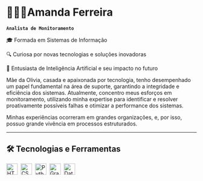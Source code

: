# 👩🏻‍💻Amanda Ferreira

**`Analista de Monitoramento`**

<p>🎓 Formada em Sistemas de Informação</p>
<p>🔍 Curiosa por novas tecnologias e soluções inovadoras</p>
<p>🤖 Entusiasta de Inteligência Artificial e seu impacto no futuro</p>

</p>
</p>

Mãe da Olivia, casada e apaixonada por tecnologia,
tenho desempenhado um papel fundamental na área de suporte, garantindo a integridade e eficiência dos sistemas. Atualmente, concentro meus esforços em monitoramento, utilizando minha expertise para identificar e resolver proativamente possíveis falhas e otimizar a performance dos sistemas.

Minhas experiências ocorreram em grandes organizações, e, por isso, possuo grande vivência em processos estruturados.


---

## 🛠️ Tecnologias e Ferramentas

<p align="left">
  <img src="https://cdn.jsdelivr.net/gh/devicons/devicon@latest/icons/html5/html5-plain-wordmark.svg" title="HTML5" alt="HTML5" width="30" height="30"/>&nbsp;
  <img src="https://cdn.jsdelivr.net/gh/devicons/devicon@latest/icons/css3/css3-plain-wordmark.svg" title="CSS3" alt="CSS3" width="30" height="30"/>&nbsp;
  <img src="https://cdn.jsdelivr.net/gh/devicons/devicon@latest/icons/python/python-original.svg" title="Python" alt="Python" width="30" height="30"/>&nbsp;
  <img src="https://cdn.jsdelivr.net/gh/devicons/devicon@latest/icons/grafana/grafana-original.svg" title="Grafana" alt="Grafana" width="30" height="30"/>&nbsp;
  <img src="https://cdn.jsdelivr.net/gh/devicons/devicon@latest/icons/datadog/datadog-original.svg" title="Datadog" alt="Datadog" width="30" height="30"/>
</p>



<!-- 
### 💻 Linguagens e Tecnologias

<img
  src="https://cdn.jsdelivr.net/gh/devicons/devicon@latest/icons/html5/html5-plain-wordmark.svg"
  alt="HTML"
  title="HTML"
  width="30px"
/>

<img
  src="https://cdn.jsdelivr.net/gh/devicons/devicon@latest/icons/css3/css3-plain-wordmark.svg"
  alt="CSS"
  title="CSS"
  width="30px"
/>

<img
  src="https://cdn.jsdelivr.net/gh/devicons/devicon@latest/icons/css3/css3-plain-wordmark.svg"
  alt="CANVA"
  title="CANVA"
  width="30px"
/>

<img
  src="https://cdn.jsdelivr.net/gh/devicons/devicon@latest/icons/css3/css3-plain-wordmark.svg"
  alt="GRAFANA"
  title="GRAFANA"
  width="30px"
/>

<img
  src="https://cdn.jsdelivr.net/gh/devicons/devicon@latest/icons/css3/css3-plain-wordmark.svg"
  alt="PYTHON"
  title="PYTHON"
  width="30px"
/>

      ---

      ### Estatícias

      <img
          align="left"
          height="200"
          style="padding-right: 10px;"
          src="https://github-readme-stats.vercel.app/api?username=nandafporto&show_icons=true&theme=tokyoninght&include_all_commits=true&locale=pt-br"
          />

          
          -->
    
          
          
          
          
















<!--
**nandafporto/nandafporto** is a ✨ _special_ ✨ repository because its `README.md` (this file) appears on your GitHub profile.

Here are some ideas to get you started:

- 🔭 I’m currently working on ...
- 🌱 I’m currently learning ...
- 👯 I’m looking to collaborate on ...
- 🤔 I’m looking for help with ...
- 💬 Ask me about ...
- 📫 How to reach me: ...
- 😄 Pronouns: ...
- ⚡ Fun fact: ...
-->
